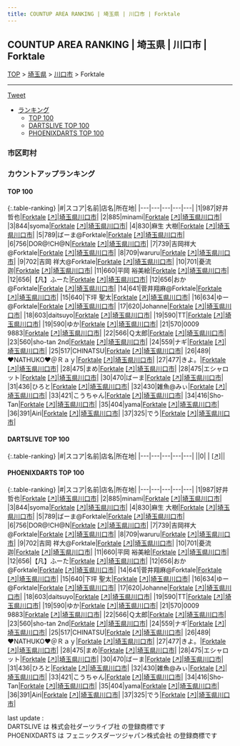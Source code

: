 ```yaml
---
title: COUNTUP AREA RANKING | 埼玉県 | 川口市 | Forktale
---
```

## COUNTUP AREA RANKING | 埼玉県 | 川口市 | Forktale

[TOP](/darts/rank/) > [埼玉県](/darts/rank/埼玉県/) > [川口市](/darts/rank/埼玉県/川口市/) > Forktale

___

<a href="https://twitter.com/share?ref_src=twsrc%5Etfw" data-text="COUNTUP AREA RANKING | 埼玉県川口市Forktale" class="twitter-share-button" data-hashtags="DARTSLIVE,PHOENIXDARTS,darts,ダーツ" data-show-count="false">Tweet</a>

* [ランキング](#カウントアップランキング)
    * [TOP 100](#top-100)
    * [DARTSLIVE TOP 100](#dartslive-top-100)
    * [PHOENIXDARTS TOP 100](#phoenixdarts-top-100)

### 市区町村

<ul>

</ul>

### カウントアップランキング

#### TOP 100



{:.table-ranking}
|#|スコア|名前|店名|所在地|
|---|---|---|---|---|
|1|987|<span class="rank-name-pd"><span class="pro-icon-pd"></span>好井 哲也</span>|<a href="/darts/rank/shops/91336.html">Forktale</a> <a href="https://vs.phoenixdarts.com/jp/shop/shopDetailInfo/s_91336?s_seq=91336">[↗]</a>|<a href="/darts/rank/埼玉県/川口市">埼玉県川口市</a>|
|2|885|<span class="rank-name-pd">minami</span>|<a href="/darts/rank/shops/91336.html">Forktale</a> <a href="https://vs.phoenixdarts.com/jp/shop/shopDetailInfo/s_91336?s_seq=91336">[↗]</a>|<a href="/darts/rank/埼玉県/川口市">埼玉県川口市</a>|
|3|844|<span class="rank-name-pd">syoma</span>|<a href="/darts/rank/shops/91336.html">Forktale</a> <a href="https://vs.phoenixdarts.com/jp/shop/shopDetailInfo/s_91336?s_seq=91336">[↗]</a>|<a href="/darts/rank/埼玉県/川口市">埼玉県川口市</a>|
|4|830|<span class="rank-name-pd"><span class="pro-icon-pd"></span>麻生 大樹</span>|<a href="/darts/rank/shops/91336.html">Forktale</a> <a href="https://vs.phoenixdarts.com/jp/shop/shopDetailInfo/s_91336?s_seq=91336">[↗]</a>|<a href="/darts/rank/埼玉県/川口市">埼玉県川口市</a>|
|5|789|<span class="rank-name-pd">ばーま@Forktale</span>|<a href="/darts/rank/shops/91336.html">Forktale</a> <a href="https://vs.phoenixdarts.com/jp/shop/shopDetailInfo/s_91336?s_seq=91336">[↗]</a>|<a href="/darts/rank/埼玉県/川口市">埼玉県川口市</a>|
|6|756|<span class="rank-name-pd">DOR@!CH@N</span>|<a href="/darts/rank/shops/91336.html">Forktale</a> <a href="https://vs.phoenixdarts.com/jp/shop/shopDetailInfo/s_91336?s_seq=91336">[↗]</a>|<a href="/darts/rank/埼玉県/川口市">埼玉県川口市</a>|
|7|739|<span class="rank-name-pd">吉岡祥大@Forktale</span>|<a href="/darts/rank/shops/91336.html">Forktale</a> <a href="https://vs.phoenixdarts.com/jp/shop/shopDetailInfo/s_91336?s_seq=91336">[↗]</a>|<a href="/darts/rank/埼玉県/川口市">埼玉県川口市</a>|
|8|709|<span class="rank-name-pd">waruru</span>|<a href="/darts/rank/shops/91336.html">Forktale</a> <a href="https://vs.phoenixdarts.com/jp/shop/shopDetailInfo/s_91336?s_seq=91336">[↗]</a>|<a href="/darts/rank/埼玉県/川口市">埼玉県川口市</a>|
|9|702|<span class="rank-name-pd">吉岡 祥大@Forktale</span>|<a href="/darts/rank/shops/91336.html">Forktale</a> <a href="https://vs.phoenixdarts.com/jp/shop/shopDetailInfo/s_91336?s_seq=91336">[↗]</a>|<a href="/darts/rank/埼玉県/川口市">埼玉県川口市</a>|
|10|701|<span class="rank-name-pd">憂流迦</span>|<a href="/darts/rank/shops/91336.html">Forktale</a> <a href="https://vs.phoenixdarts.com/jp/shop/shopDetailInfo/s_91336?s_seq=91336">[↗]</a>|<a href="/darts/rank/埼玉県/川口市">埼玉県川口市</a>|
|11|660|<span class="rank-name-pd"><span class="pro-icon-pd"></span>平岡 裕美絵</span>|<a href="/darts/rank/shops/91336.html">Forktale</a> <a href="https://vs.phoenixdarts.com/jp/shop/shopDetailInfo/s_91336?s_seq=91336">[↗]</a>|<a href="/darts/rank/埼玉県/川口市">埼玉県川口市</a>|
|12|656|<span class="rank-name-pd">【凡】ふーた</span>|<a href="/darts/rank/shops/91336.html">Forktale</a> <a href="https://vs.phoenixdarts.com/jp/shop/shopDetailInfo/s_91336?s_seq=91336">[↗]</a>|<a href="/darts/rank/埼玉県/川口市">埼玉県川口市</a>|
|12|656|<span class="rank-name-pd">おか@Forktale</span>|<a href="/darts/rank/shops/91336.html">Forktale</a> <a href="https://vs.phoenixdarts.com/jp/shop/shopDetailInfo/s_91336?s_seq=91336">[↗]</a>|<a href="/darts/rank/埼玉県/川口市">埼玉県川口市</a>|
|14|641|<span class="rank-name-pd">菅井翔麻@Forktale</span>|<a href="/darts/rank/shops/91336.html">Forktale</a> <a href="https://vs.phoenixdarts.com/jp/shop/shopDetailInfo/s_91336?s_seq=91336">[↗]</a>|<a href="/darts/rank/埼玉県/川口市">埼玉県川口市</a>|
|15|640|<span class="rank-name-pd"><span class="pro-icon-pd"></span>下坪 聖太</span>|<a href="/darts/rank/shops/91336.html">Forktale</a> <a href="https://vs.phoenixdarts.com/jp/shop/shopDetailInfo/s_91336?s_seq=91336">[↗]</a>|<a href="/darts/rank/埼玉県/川口市">埼玉県川口市</a>|
|16|634|<span class="rank-name-pd">ゆー@Forktale</span>|<a href="/darts/rank/shops/91336.html">Forktale</a> <a href="https://vs.phoenixdarts.com/jp/shop/shopDetailInfo/s_91336?s_seq=91336">[↗]</a>|<a href="/darts/rank/埼玉県/川口市">埼玉県川口市</a>|
|17|620|<span class="rank-name-pd">Johanne</span>|<a href="/darts/rank/shops/91336.html">Forktale</a> <a href="https://vs.phoenixdarts.com/jp/shop/shopDetailInfo/s_91336?s_seq=91336">[↗]</a>|<a href="/darts/rank/埼玉県/川口市">埼玉県川口市</a>|
|18|603|<span class="rank-name-pd">daitsuyo</span>|<a href="/darts/rank/shops/91336.html">Forktale</a> <a href="https://vs.phoenixdarts.com/jp/shop/shopDetailInfo/s_91336?s_seq=91336">[↗]</a>|<a href="/darts/rank/埼玉県/川口市">埼玉県川口市</a>|
|19|590|<span class="rank-name-pd">TT</span>|<a href="/darts/rank/shops/91336.html">Forktale</a> <a href="https://vs.phoenixdarts.com/jp/shop/shopDetailInfo/s_91336?s_seq=91336">[↗]</a>|<a href="/darts/rank/埼玉県/川口市">埼玉県川口市</a>|
|19|590|<span class="rank-name-pd">ゆか</span>|<a href="/darts/rank/shops/91336.html">Forktale</a> <a href="https://vs.phoenixdarts.com/jp/shop/shopDetailInfo/s_91336?s_seq=91336">[↗]</a>|<a href="/darts/rank/埼玉県/川口市">埼玉県川口市</a>|
|21|570|<span class="rank-name-pd">0009 9883</span>|<a href="/darts/rank/shops/91336.html">Forktale</a> <a href="https://vs.phoenixdarts.com/jp/shop/shopDetailInfo/s_91336?s_seq=91336">[↗]</a>|<a href="/darts/rank/埼玉県/川口市">埼玉県川口市</a>|
|22|566|<span class="rank-name-pd">Ｑ太郎</span>|<a href="/darts/rank/shops/91336.html">Forktale</a> <a href="https://vs.phoenixdarts.com/jp/shop/shopDetailInfo/s_91336?s_seq=91336">[↗]</a>|<a href="/darts/rank/埼玉県/川口市">埼玉県川口市</a>|
|23|560|<span class="rank-name-pd">sho-tan 2nd</span>|<a href="/darts/rank/shops/91336.html">Forktale</a> <a href="https://vs.phoenixdarts.com/jp/shop/shopDetailInfo/s_91336?s_seq=91336">[↗]</a>|<a href="/darts/rank/埼玉県/川口市">埼玉県川口市</a>|
|24|559|<span class="rank-name-pd">ナギ</span>|<a href="/darts/rank/shops/91336.html">Forktale</a> <a href="https://vs.phoenixdarts.com/jp/shop/shopDetailInfo/s_91336?s_seq=91336">[↗]</a>|<a href="/darts/rank/埼玉県/川口市">埼玉県川口市</a>|
|25|517|<span class="rank-name-pd">CHINATSU</span>|<a href="/darts/rank/shops/91336.html">Forktale</a> <a href="https://vs.phoenixdarts.com/jp/shop/shopDetailInfo/s_91336?s_seq=91336">[↗]</a>|<a href="/darts/rank/埼玉県/川口市">埼玉県川口市</a>|
|26|489|<span class="rank-name-pd">♥️NATHUKO♥️＠Ｒａｙ</span>|<a href="/darts/rank/shops/91336.html">Forktale</a> <a href="https://vs.phoenixdarts.com/jp/shop/shopDetailInfo/s_91336?s_seq=91336">[↗]</a>|<a href="/darts/rank/埼玉県/川口市">埼玉県川口市</a>|
|27|477|<span class="rank-name-pd">きよ。</span>|<a href="/darts/rank/shops/91336.html">Forktale</a> <a href="https://vs.phoenixdarts.com/jp/shop/shopDetailInfo/s_91336?s_seq=91336">[↗]</a>|<a href="/darts/rank/埼玉県/川口市">埼玉県川口市</a>|
|28|475|<span class="rank-name-pd">まめ</span>|<a href="/darts/rank/shops/91336.html">Forktale</a> <a href="https://vs.phoenixdarts.com/jp/shop/shopDetailInfo/s_91336?s_seq=91336">[↗]</a>|<a href="/darts/rank/埼玉県/川口市">埼玉県川口市</a>|
|28|475|<span class="rank-name-pd">エシャロット</span>|<a href="/darts/rank/shops/91336.html">Forktale</a> <a href="https://vs.phoenixdarts.com/jp/shop/shopDetailInfo/s_91336?s_seq=91336">[↗]</a>|<a href="/darts/rank/埼玉県/川口市">埼玉県川口市</a>|
|30|470|<span class="rank-name-pd">ばーま</span>|<a href="/darts/rank/shops/91336.html">Forktale</a> <a href="https://vs.phoenixdarts.com/jp/shop/shopDetailInfo/s_91336?s_seq=91336">[↗]</a>|<a href="/darts/rank/埼玉県/川口市">埼玉県川口市</a>|
|31|436|<span class="rank-name-pd">ひろと</span>|<a href="/darts/rank/shops/91336.html">Forktale</a> <a href="https://vs.phoenixdarts.com/jp/shop/shopDetailInfo/s_91336?s_seq=91336">[↗]</a>|<a href="/darts/rank/埼玉県/川口市">埼玉県川口市</a>|
|32|430|<span class="rank-name-pd">雑魚@みぃ</span>|<a href="/darts/rank/shops/91336.html">Forktale</a> <a href="https://vs.phoenixdarts.com/jp/shop/shopDetailInfo/s_91336?s_seq=91336">[↗]</a>|<a href="/darts/rank/埼玉県/川口市">埼玉県川口市</a>|
|33|421|<span class="rank-name-pd">こうちゃん</span>|<a href="/darts/rank/shops/91336.html">Forktale</a> <a href="https://vs.phoenixdarts.com/jp/shop/shopDetailInfo/s_91336?s_seq=91336">[↗]</a>|<a href="/darts/rank/埼玉県/川口市">埼玉県川口市</a>|
|34|416|<span class="rank-name-pd">Sho-Tan</span>|<a href="/darts/rank/shops/91336.html">Forktale</a> <a href="https://vs.phoenixdarts.com/jp/shop/shopDetailInfo/s_91336?s_seq=91336">[↗]</a>|<a href="/darts/rank/埼玉県/川口市">埼玉県川口市</a>|
|35|404|<span class="rank-name-pd">yama</span>|<a href="/darts/rank/shops/91336.html">Forktale</a> <a href="https://vs.phoenixdarts.com/jp/shop/shopDetailInfo/s_91336?s_seq=91336">[↗]</a>|<a href="/darts/rank/埼玉県/川口市">埼玉県川口市</a>|
|36|391|<span class="rank-name-pd">Airi</span>|<a href="/darts/rank/shops/91336.html">Forktale</a> <a href="https://vs.phoenixdarts.com/jp/shop/shopDetailInfo/s_91336?s_seq=91336">[↗]</a>|<a href="/darts/rank/埼玉県/川口市">埼玉県川口市</a>|
|37|325|<span class="rank-name-pd">でう</span>|<a href="/darts/rank/shops/91336.html">Forktale</a> <a href="https://vs.phoenixdarts.com/jp/shop/shopDetailInfo/s_91336?s_seq=91336">[↗]</a>|<a href="/darts/rank/埼玉県/川口市">埼玉県川口市</a>|


#### DARTSLIVE TOP 100



{:.table-ranking}
|#|スコア|名前|店名|所在地|
|---|---|---|---|---|
||0|<span class="rank-name-dl"> </span>|<a href="/darts/rank/shops/.html"></a> <a href="">[↗]</a>|<a href="/darts/rank//"></a>|


#### PHOENIXDARTS TOP 100



{:.table-ranking}
|#|スコア|名前|店名|所在地|
|---|---|---|---|---|
|1|987|<span class="rank-name-pd"><span class="pro-icon-pd"></span>好井 哲也</span>|<a href="/darts/rank/shops/91336.html">Forktale</a> <a href="https://vs.phoenixdarts.com/jp/shop/shopDetailInfo/s_91336?s_seq=91336">[↗]</a>|<a href="/darts/rank/埼玉県/川口市">埼玉県川口市</a>|
|2|885|<span class="rank-name-pd">minami</span>|<a href="/darts/rank/shops/91336.html">Forktale</a> <a href="https://vs.phoenixdarts.com/jp/shop/shopDetailInfo/s_91336?s_seq=91336">[↗]</a>|<a href="/darts/rank/埼玉県/川口市">埼玉県川口市</a>|
|3|844|<span class="rank-name-pd">syoma</span>|<a href="/darts/rank/shops/91336.html">Forktale</a> <a href="https://vs.phoenixdarts.com/jp/shop/shopDetailInfo/s_91336?s_seq=91336">[↗]</a>|<a href="/darts/rank/埼玉県/川口市">埼玉県川口市</a>|
|4|830|<span class="rank-name-pd"><span class="pro-icon-pd"></span>麻生 大樹</span>|<a href="/darts/rank/shops/91336.html">Forktale</a> <a href="https://vs.phoenixdarts.com/jp/shop/shopDetailInfo/s_91336?s_seq=91336">[↗]</a>|<a href="/darts/rank/埼玉県/川口市">埼玉県川口市</a>|
|5|789|<span class="rank-name-pd">ばーま@Forktale</span>|<a href="/darts/rank/shops/91336.html">Forktale</a> <a href="https://vs.phoenixdarts.com/jp/shop/shopDetailInfo/s_91336?s_seq=91336">[↗]</a>|<a href="/darts/rank/埼玉県/川口市">埼玉県川口市</a>|
|6|756|<span class="rank-name-pd">DOR@!CH@N</span>|<a href="/darts/rank/shops/91336.html">Forktale</a> <a href="https://vs.phoenixdarts.com/jp/shop/shopDetailInfo/s_91336?s_seq=91336">[↗]</a>|<a href="/darts/rank/埼玉県/川口市">埼玉県川口市</a>|
|7|739|<span class="rank-name-pd">吉岡祥大@Forktale</span>|<a href="/darts/rank/shops/91336.html">Forktale</a> <a href="https://vs.phoenixdarts.com/jp/shop/shopDetailInfo/s_91336?s_seq=91336">[↗]</a>|<a href="/darts/rank/埼玉県/川口市">埼玉県川口市</a>|
|8|709|<span class="rank-name-pd">waruru</span>|<a href="/darts/rank/shops/91336.html">Forktale</a> <a href="https://vs.phoenixdarts.com/jp/shop/shopDetailInfo/s_91336?s_seq=91336">[↗]</a>|<a href="/darts/rank/埼玉県/川口市">埼玉県川口市</a>|
|9|702|<span class="rank-name-pd">吉岡 祥大@Forktale</span>|<a href="/darts/rank/shops/91336.html">Forktale</a> <a href="https://vs.phoenixdarts.com/jp/shop/shopDetailInfo/s_91336?s_seq=91336">[↗]</a>|<a href="/darts/rank/埼玉県/川口市">埼玉県川口市</a>|
|10|701|<span class="rank-name-pd">憂流迦</span>|<a href="/darts/rank/shops/91336.html">Forktale</a> <a href="https://vs.phoenixdarts.com/jp/shop/shopDetailInfo/s_91336?s_seq=91336">[↗]</a>|<a href="/darts/rank/埼玉県/川口市">埼玉県川口市</a>|
|11|660|<span class="rank-name-pd"><span class="pro-icon-pd"></span>平岡 裕美絵</span>|<a href="/darts/rank/shops/91336.html">Forktale</a> <a href="https://vs.phoenixdarts.com/jp/shop/shopDetailInfo/s_91336?s_seq=91336">[↗]</a>|<a href="/darts/rank/埼玉県/川口市">埼玉県川口市</a>|
|12|656|<span class="rank-name-pd">【凡】ふーた</span>|<a href="/darts/rank/shops/91336.html">Forktale</a> <a href="https://vs.phoenixdarts.com/jp/shop/shopDetailInfo/s_91336?s_seq=91336">[↗]</a>|<a href="/darts/rank/埼玉県/川口市">埼玉県川口市</a>|
|12|656|<span class="rank-name-pd">おか@Forktale</span>|<a href="/darts/rank/shops/91336.html">Forktale</a> <a href="https://vs.phoenixdarts.com/jp/shop/shopDetailInfo/s_91336?s_seq=91336">[↗]</a>|<a href="/darts/rank/埼玉県/川口市">埼玉県川口市</a>|
|14|641|<span class="rank-name-pd">菅井翔麻@Forktale</span>|<a href="/darts/rank/shops/91336.html">Forktale</a> <a href="https://vs.phoenixdarts.com/jp/shop/shopDetailInfo/s_91336?s_seq=91336">[↗]</a>|<a href="/darts/rank/埼玉県/川口市">埼玉県川口市</a>|
|15|640|<span class="rank-name-pd"><span class="pro-icon-pd"></span>下坪 聖太</span>|<a href="/darts/rank/shops/91336.html">Forktale</a> <a href="https://vs.phoenixdarts.com/jp/shop/shopDetailInfo/s_91336?s_seq=91336">[↗]</a>|<a href="/darts/rank/埼玉県/川口市">埼玉県川口市</a>|
|16|634|<span class="rank-name-pd">ゆー@Forktale</span>|<a href="/darts/rank/shops/91336.html">Forktale</a> <a href="https://vs.phoenixdarts.com/jp/shop/shopDetailInfo/s_91336?s_seq=91336">[↗]</a>|<a href="/darts/rank/埼玉県/川口市">埼玉県川口市</a>|
|17|620|<span class="rank-name-pd">Johanne</span>|<a href="/darts/rank/shops/91336.html">Forktale</a> <a href="https://vs.phoenixdarts.com/jp/shop/shopDetailInfo/s_91336?s_seq=91336">[↗]</a>|<a href="/darts/rank/埼玉県/川口市">埼玉県川口市</a>|
|18|603|<span class="rank-name-pd">daitsuyo</span>|<a href="/darts/rank/shops/91336.html">Forktale</a> <a href="https://vs.phoenixdarts.com/jp/shop/shopDetailInfo/s_91336?s_seq=91336">[↗]</a>|<a href="/darts/rank/埼玉県/川口市">埼玉県川口市</a>|
|19|590|<span class="rank-name-pd">TT</span>|<a href="/darts/rank/shops/91336.html">Forktale</a> <a href="https://vs.phoenixdarts.com/jp/shop/shopDetailInfo/s_91336?s_seq=91336">[↗]</a>|<a href="/darts/rank/埼玉県/川口市">埼玉県川口市</a>|
|19|590|<span class="rank-name-pd">ゆか</span>|<a href="/darts/rank/shops/91336.html">Forktale</a> <a href="https://vs.phoenixdarts.com/jp/shop/shopDetailInfo/s_91336?s_seq=91336">[↗]</a>|<a href="/darts/rank/埼玉県/川口市">埼玉県川口市</a>|
|21|570|<span class="rank-name-pd">0009 9883</span>|<a href="/darts/rank/shops/91336.html">Forktale</a> <a href="https://vs.phoenixdarts.com/jp/shop/shopDetailInfo/s_91336?s_seq=91336">[↗]</a>|<a href="/darts/rank/埼玉県/川口市">埼玉県川口市</a>|
|22|566|<span class="rank-name-pd">Ｑ太郎</span>|<a href="/darts/rank/shops/91336.html">Forktale</a> <a href="https://vs.phoenixdarts.com/jp/shop/shopDetailInfo/s_91336?s_seq=91336">[↗]</a>|<a href="/darts/rank/埼玉県/川口市">埼玉県川口市</a>|
|23|560|<span class="rank-name-pd">sho-tan 2nd</span>|<a href="/darts/rank/shops/91336.html">Forktale</a> <a href="https://vs.phoenixdarts.com/jp/shop/shopDetailInfo/s_91336?s_seq=91336">[↗]</a>|<a href="/darts/rank/埼玉県/川口市">埼玉県川口市</a>|
|24|559|<span class="rank-name-pd">ナギ</span>|<a href="/darts/rank/shops/91336.html">Forktale</a> <a href="https://vs.phoenixdarts.com/jp/shop/shopDetailInfo/s_91336?s_seq=91336">[↗]</a>|<a href="/darts/rank/埼玉県/川口市">埼玉県川口市</a>|
|25|517|<span class="rank-name-pd">CHINATSU</span>|<a href="/darts/rank/shops/91336.html">Forktale</a> <a href="https://vs.phoenixdarts.com/jp/shop/shopDetailInfo/s_91336?s_seq=91336">[↗]</a>|<a href="/darts/rank/埼玉県/川口市">埼玉県川口市</a>|
|26|489|<span class="rank-name-pd">♥️NATHUKO♥️＠Ｒａｙ</span>|<a href="/darts/rank/shops/91336.html">Forktale</a> <a href="https://vs.phoenixdarts.com/jp/shop/shopDetailInfo/s_91336?s_seq=91336">[↗]</a>|<a href="/darts/rank/埼玉県/川口市">埼玉県川口市</a>|
|27|477|<span class="rank-name-pd">きよ。</span>|<a href="/darts/rank/shops/91336.html">Forktale</a> <a href="https://vs.phoenixdarts.com/jp/shop/shopDetailInfo/s_91336?s_seq=91336">[↗]</a>|<a href="/darts/rank/埼玉県/川口市">埼玉県川口市</a>|
|28|475|<span class="rank-name-pd">まめ</span>|<a href="/darts/rank/shops/91336.html">Forktale</a> <a href="https://vs.phoenixdarts.com/jp/shop/shopDetailInfo/s_91336?s_seq=91336">[↗]</a>|<a href="/darts/rank/埼玉県/川口市">埼玉県川口市</a>|
|28|475|<span class="rank-name-pd">エシャロット</span>|<a href="/darts/rank/shops/91336.html">Forktale</a> <a href="https://vs.phoenixdarts.com/jp/shop/shopDetailInfo/s_91336?s_seq=91336">[↗]</a>|<a href="/darts/rank/埼玉県/川口市">埼玉県川口市</a>|
|30|470|<span class="rank-name-pd">ばーま</span>|<a href="/darts/rank/shops/91336.html">Forktale</a> <a href="https://vs.phoenixdarts.com/jp/shop/shopDetailInfo/s_91336?s_seq=91336">[↗]</a>|<a href="/darts/rank/埼玉県/川口市">埼玉県川口市</a>|
|31|436|<span class="rank-name-pd">ひろと</span>|<a href="/darts/rank/shops/91336.html">Forktale</a> <a href="https://vs.phoenixdarts.com/jp/shop/shopDetailInfo/s_91336?s_seq=91336">[↗]</a>|<a href="/darts/rank/埼玉県/川口市">埼玉県川口市</a>|
|32|430|<span class="rank-name-pd">雑魚@みぃ</span>|<a href="/darts/rank/shops/91336.html">Forktale</a> <a href="https://vs.phoenixdarts.com/jp/shop/shopDetailInfo/s_91336?s_seq=91336">[↗]</a>|<a href="/darts/rank/埼玉県/川口市">埼玉県川口市</a>|
|33|421|<span class="rank-name-pd">こうちゃん</span>|<a href="/darts/rank/shops/91336.html">Forktale</a> <a href="https://vs.phoenixdarts.com/jp/shop/shopDetailInfo/s_91336?s_seq=91336">[↗]</a>|<a href="/darts/rank/埼玉県/川口市">埼玉県川口市</a>|
|34|416|<span class="rank-name-pd">Sho-Tan</span>|<a href="/darts/rank/shops/91336.html">Forktale</a> <a href="https://vs.phoenixdarts.com/jp/shop/shopDetailInfo/s_91336?s_seq=91336">[↗]</a>|<a href="/darts/rank/埼玉県/川口市">埼玉県川口市</a>|
|35|404|<span class="rank-name-pd">yama</span>|<a href="/darts/rank/shops/91336.html">Forktale</a> <a href="https://vs.phoenixdarts.com/jp/shop/shopDetailInfo/s_91336?s_seq=91336">[↗]</a>|<a href="/darts/rank/埼玉県/川口市">埼玉県川口市</a>|
|36|391|<span class="rank-name-pd">Airi</span>|<a href="/darts/rank/shops/91336.html">Forktale</a> <a href="https://vs.phoenixdarts.com/jp/shop/shopDetailInfo/s_91336?s_seq=91336">[↗]</a>|<a href="/darts/rank/埼玉県/川口市">埼玉県川口市</a>|
|37|325|<span class="rank-name-pd">でう</span>|<a href="/darts/rank/shops/91336.html">Forktale</a> <a href="https://vs.phoenixdarts.com/jp/shop/shopDetailInfo/s_91336?s_seq=91336">[↗]</a>|<a href="/darts/rank/埼玉県/川口市">埼玉県川口市</a>|


<div class="footer border-top border-gray-light mt-5 pt-3 text-right text-gray">
    last update : <span style="font-weight: italic" id="foot_last_modified"></span><br />
    DARTSLIVE は 株式会社ダーツライブ社 の登録商標です<br />
    PHOENIXDARTS は フェニックスダーツジャパン株式会社 の登録商標です<br />
</div>

<script src="https://cdnjs.cloudflare.com/ajax/libs/jquery.tablesorter/2.31.3/js/jquery.tablesorter.min.js" integrity="sha512-qzgd5cYSZcosqpzpn7zF2ZId8f/8CHmFKZ8j7mU4OUXTNRd5g+ZHBPsgKEwoqxCtdQvExE5LprwwPAgoicguNg==" crossorigin="anonymous" referrerpolicy="no-referrer"></script>
<link rel="stylesheet" href="https://cdnjs.cloudflare.com/ajax/libs/jquery.tablesorter/2.31.3/css/theme.default.min.css" integrity="sha512-wghhOJkjQX0Lh3NSWvNKeZ0ZpNn+SPVXX1Qyc9OCaogADktxrBiBdKGDoqVUOyhStvMBmJQ8ZdMHiR3wuEq8+w==" crossorigin="anonymous" referrerpolicy="no-referrer" />
<script>
$(function() {
    $(".table-ranking").tablesorter({sortList:[[0, 0]]});
    $("#foot_last_modified").text(formatDate(new Date(document.lastModified), 'yyyy-MM-dd HH:mm:ss'));
});
</script>

<script async src="https://platform.twitter.com/widgets.js" charset="utf-8"></script>
